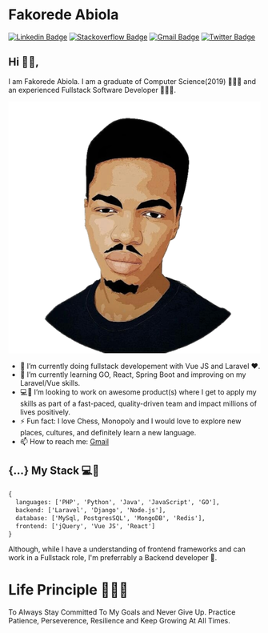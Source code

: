 <!--
**Fakorede/Fakorede** is a ✨ _special_ ✨ repository because its `README.md` (this file) appears on your GitHub profile.

-->

# Fakorede Abiola

[![Linkedin Badge](https://img.shields.io/badge/-abiolafakorede-blue?style=flat-square&logo=Linkedin&logoColor=white&link=https://www.linkedin.com/in/fakorede/)](https://www.linkedin.com/in/fakorede/)
[![Stackoverflow Badge](https://img.shields.io/badge/-Stackoverflow-4CA143?style=flat-square&logo=Stackoverflow&logoColor=white&link=https://stackoverflow.com/users/6883910/abiola)](https://stackoverflow.com/users/6883910/abiola)
[![Gmail Badge](https://img.shields.io/badge/-abiolafakorede@gmail.com-c14438?style=flat-square&logo=Gmail&logoColor=white&link=mailto:abiolafakorede@gmail.com)](mailto:abiolafakorede@gmail.com)
[![Twitter Badge](https://img.shields.io/twitter/follow/thefabdev?label=follow&style=social)](https://twitter.com/thefabdev)

## Hi 👋🏽,

I am Fakorede Abiola. I am a graduate of Computer Science(2019) 👨🏽‍🎓 and an experienced Fullstack Software Developer 👨🏽‍💻.

![Fab](https://github.com/Fakorede/Fakorede/blob/master/fab.png "Fakorede Abiola")


- 🔭 I’m currently doing fullstack developement with Vue JS and Laravel ❤️.
- 🌱 I’m currently learning GO, React, Spring Boot and improving on my Laravel/Vue skills.
- 💻👯 I’m looking to work on awesome product(s) where I get to apply my skills as part of a fast-paced, quality-driven team and impact millions of lives positively.
- ⚡ Fun fact: I love Chess, Monopoly and I would love to explore new places, cultures, and definitely learn a new language.
- 📫 How to reach me: [Gmail](mailto:abiolafakorede@gmail.com)

## {...} My Stack 💻🚀

```
{
  languages: ['PHP', 'Python', 'Java', 'JavaScript', 'GO'],
  backend: ['Laravel', 'Django', 'Node.js'],
  database: ['MySql, PostgresSQL', 'MongoDB', 'Redis'],
  frontend: ['jQuery', 'Vue JS', 'React']
}
```

Although, while I have a understanding of frontend frameworks and can work in a Fullstack role, I'm preferrably a Backend developer 🚀.

# Life Principle 👨🏽‍🏫

To Always Stay Committed To My Goals and Never Give Up. Practice Patience, Perseverence, Resilience and Keep Growing At All Times.

